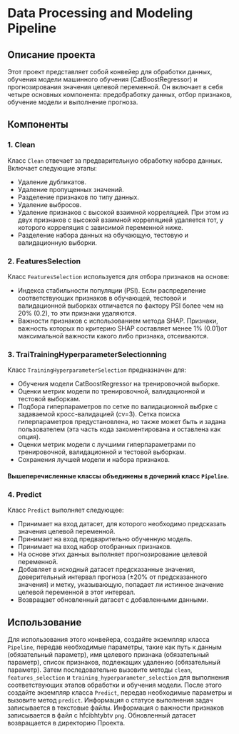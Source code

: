 # Data Processing and Modeling Pipeline

## Описание проекта

Этот проект представляет собой конвейер для обработки данных, обучения модели машинного обучения (CatBoostRegressor) и прогнозирования значения целевой переменной. Он включает в себя четыре основных компонента: предобработку данных, отбор признаков, обучение модели и выполнение прогноза.

## Компоненты

### 1. Clean
Класс `Clean` отвечает за предварительную обработку набора данных. Включает следующие этапы:
- Удаление дубликатов.
- Удаление пропущенных значений.
- Разделение признаков по типу данных.
- Удаление выбросов.
- Удаление признаков с высокой взаимной корреляцией. При этом из двух признаков с высокой взаимной корреляцией удаляется тот, у которого корреляция с зависимой переменной ниже.
- Разделение набора данных на обучающую, тестовую и валидационную выборки.

### 2. FeaturesSelection
Класс `FeaturesSelection` используется для отбора признаков на основе:
- Индекса стабильности популяции (PSI). Если распределение соответствующих признаков в  обучающей, тестовой и валидационной выборках отличается по фактору PSI более чем на 20% (0.2), то эти признаки удаляются.
- Важности признаков с использованием метода SHAP. Признаки, важность которых по критерию SHAP составляет менее 1% (0.01)от максимальной важности какого либо признака, отсеиваются.


### 3. TraiTrainingHyperparameterSelectionning
Класс `TrainingHyperparameterSelection` предназначен для:
- Обучения модели CatBoostRegressor на тренировочной выборке.
- Оценки метрик модели по тренировочной, валидационной и тестовой выборкам.
- Подбора гиперпараметров по сетке по валидационной выбрке с задаваемой кросс-валидацией (cv=3). Сетка поиска гиперпараметров предустановлена, но также может быть и задана пользователем (эта часть кода закоментирована и оставлена как опция). 
- Оценки метрик модели с лучшими гиперпараметрами по тренировочной, валидационной и тестовой выборкам.
- Сохранения лучшей модели и набора признаков.


#### Вышеперечисленные классы объединены в дочерний класс `Pipeline`.


### 4. Predict
Класс `Predict` выполняет следующее:
- Принимает на вход датасет, для которого необходимо предсказать значения целевой переменной.
- Принимает на вход предварительно обученную модель.
- Принимает на вход набор отобранных признаков.
- На основе этих данных выполняет прогнозирование целевой переменной.
- Добавляет в исходный датасет предсказанные значения, доверительный интервал прогноза (±20% от предсказанного значения) и метку, указывающую, попадает ли истинное значение целевой переменной в этот интервал.
- Возвращает обновленный датасет с добавленными данными.


## Использование

Для использования этого конвейера, создайте экземпляр класса `Pipeline`, передав необходимые параметры, такие как путь к данным (обязательный параметр), имя целевого признака (обязательный параметр), список признаков, подлежащих удалению (обязательный параметр). Затем последовательно вызовите методы `clean`, `features_selection` и `training_hyperparameter_selection` для выполнения соответствующих этапов обработки и обучения модели. После этого создайте экземпляр класса `Predict`, передав необходимые параметры и вызовите метод `predict`. Информация о статусе выполнения задач записывается в текстовые файлы. Информация о важности признаков записывается в файл c hfcibhtybtv `png`. Обновленный датасет возвращается в директорию Проекта.
